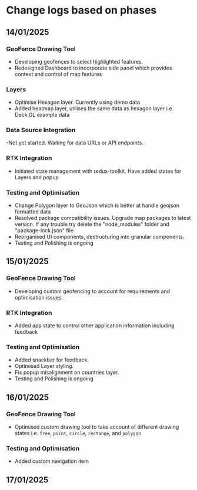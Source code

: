 # Change logs based on phases

## 14/01/2025

### GeoFence Drawing Tool

- Developing geofences to select highlighted features.
- Redesigned Dashboard to incorporate side panel which provides context and control of map features

### Layers

- Optimise Hexagon layer. Currently using demo data
- Added heatmap layer, utilises the same data as hexagon layer i.e. Deck.GL example data

### Data Source Integration

-Not yet started. Waiting for data URLs or API endpoints.

### RTK Integration

- Initiated state management with redux-toolkit. Have added states for Layers and popup

### Testing and Optimisation

- Change Polygon layer to GeoJson which is better at handle geojson formatted data
- Resolved package compatibility issues. Upgrade map packages to latest version. If any trouble try delete the "node_modules" folder and "package-lock.json" file
- Reorganised UI components, destructuring into granular components.
- Testing and Polishing is ongoing

## 15/01/2025

### GeoFence Drawing Tool

- Developing custom geofencing to account for requirements and optimisation issues.

### RTK Integration

- Added app state to control other application information including feedback

### Testing and Optimisation

- Added snackbar for feedback.
- Optimised Layer styling.
- Fix popup misalignment on countries layer.
- Testing and Polishing is ongoing

## 16/01/2025

### GeoFence Drawing Tool

- Optimised custom drawing tool to take account of different drawing states i.e. `free`, `point`, `circle`, `rectange`, and `polygon`

### Testing and Optimisation

- Added custom navigation item

## 17/01/2025
